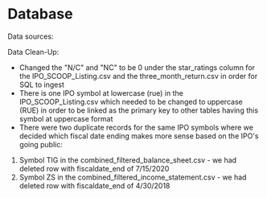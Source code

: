# Database

Data sources: 



Data Clean-Up:
- Changed the "N/C" and "NC" to be 0 under the star_ratings column for the IPO_SCOOP_Listing.csv and the three_month_return.csv in order for SQL to ingest
- There is one IPO symbol at lowercase (rue) in the IPO_SCOOP_Listing.csv which needed to be changed to uppercase (RUE) in order to be linked as the primary key to other tables having this symbol at uppercase format
- There were two duplicate records for the same IPO symbols where we decided which fiscal date ending makes more sense based on the IPO's going public:
1. Symbol TIG in the combined_filtered_balance_sheet.csv - we had deleted row with fiscaldate_end of 7/15/2020
2. Symbol ZS in the combined_filtered_income_statement.csv - we had deleted row with fiscaldate_end of 4/30/2018

